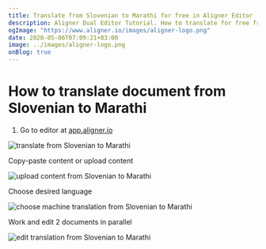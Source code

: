 ```yaml
---
title: Translate from Slovenian to Marathi for free in Aligner Editor
description: Aligner Dual Editor Tutorial. How to translate for free from Slovenian to Marathi. Aligner is multilingual document management platform. 
ogImage: "https://www.aligner.io/images/aligner-logo.png"
date: 2020-05-06T07:09:21+03:00
image: ../images/aligner-logo.png
onBlog: true
---
```


# How to translate document from Slovenian to Marathi

1. Go to editor at [app.aligner.io](https://app.aligner.io "Aligner App web page")

![translate from Slovenian to Marathi](../aligner-blank-editor.png "translate from Slovenian to Marathi")

Copy-paste content or upload content

![upload content from Slovenian to Marathi](../aligner-uploaded-document.png "upload content from Slovenian to Marathi")

Choose desired language

![choose machine translation from Slovenian to Marathi](../aligner-language-dropdown.png "choose machine translation from Slovenian to Marathi")

Work and edit 2 documents in parallel

![edit translation from Slovenian to Marathi](../aligner-double-sitded-editor.png "edit translation from Slovenian to Marathi")

